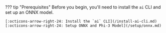 ??? tip "Prerequisites"
    Before you begin, you'll need to install the `ai` CLI and set up an ONNX model.

    [:octicons-arrow-right-24: Install the `ai` CLI](/install-ai-cli.md)  
    [:octicons-arrow-right-24: Setup ONNX and Phi-3 Model](/setup/onnx.md)  
